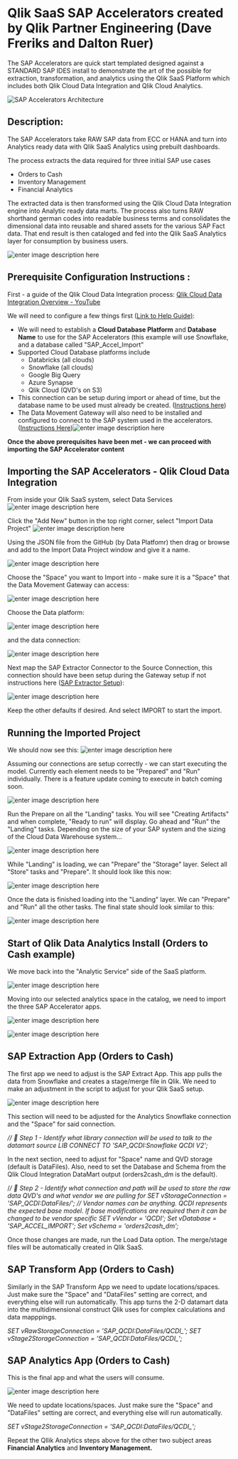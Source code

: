 # **Qlik SaaS SAP Accelerators created by Qlik Partner Engineering (Dave Freriks and Dalton Ruer)**

The SAP Accelerators are quick start templated designed against a STANDARD SAP IDES install to demonstrate the art of the possible for extraction, transformation, and analytics using the Qlik SaaS Platform which includes both Qlik Cloud Data Integration and Qlik Cloud Analytics.

![SAP Accelerators Architecture](https://github.com/Qlik-PE/Qlik_SaaS_SAP_Accelerators/blob/main/images/Slide2.png?raw=true)

## Description:
The SAP Accelerators take RAW SAP data from ECC or HANA and turn into Analytics ready data with Qlik SaaS Analytics using prebuilt dashboards.

The process extracts the data required for three initial SAP use cases 
 - Orders to Cash 
 - Inventory Management 
 - Financial Analytics

The extracted data is then transformed using the Qlik Cloud Data Integration engine into Analytic ready data marts. The process also turns RAW shorthand german codes into readable business terms and consolidates the dimensional data into reusable and shared assets for the various SAP Fact data. That end result is then cataloged and fed into the Qlik SaaS Analytics layer for consumption by business users.

![enter image description here](https://github.com/Qlik-PE/Qlik_SaaS_SAP_Accelerators/blob/main/images/Slide3.png?raw=true)

## Prerequisite Configuration Instructions :

First - a guide of the Qlik Cloud Data Integration process:
[Qlik Cloud Data Integration Overview - YouTube](https://youtu.be/bdVQa5LKmvE)

We will need to configure a few things first ([Link to Help Guide)](https://help.qlik.com/en-US/cloud-services/Subsystems/Hub/Content/Sense_Hub/DataIntegration/Introduction/Data-project-export-import.htm):

 - We will need to establish a **Cloud Database Platform** and **Database Name** to use for the SAP Accelerators (this example will use Snowflake, and a database called "SAP_Accel_Import"
 - Supported Cloud Database platforms include
	 - Databricks (all clouds)
	 - Snowflake (all clouds)
	 - Google Big Query
	 - Azure Synapse
	 - Qlik Cloud (QVD's on S3) 
 - This connection can be setup during import or ahead of time, but the database name to be used must already be created. ([Instructions here](https://help.qlik.com/en-US/cloud-services/Subsystems/Hub/Content/Sense_Hub/DataIntegration/TargetConnections/data-project-connections.htm))
 - The Data Movement Gateway will also need to be installed and configured to connect to the SAP system used in the accelerators.  ([Instructions Here](https://help.qlik.com/en-US/cloud-services/Subsystems/Hub/Content/Sense_Hub/Gateways/replication-gateway.htm))![enter image description here](https://help.qlik.com/en-US/cloud-services/Subsystems/Hub/Content/Resources/Images/data-movement-gateway_architecture_v2.png)

**Once the above prerequisites have been met - we can proceed with importing the SAP Accelerator content**

## Importing the SAP Accelerators - Qlik Cloud Data Integration 

From inside your Qlik SaaS system, select Data Services
![enter image description here](https://github.com/Qlik-PE/Qlik_SaaS_SAP_Accelerators/blob/main/images/dataservices.png?raw=true)

Click the "Add New" button in the top right corner, select "Import Data Project"
![enter image description here](https://github.com/Qlik-PE/Qlik_SaaS_SAP_Accelerators/blob/main/images/import1.png?raw=true)

Using the JSON file from the GitHub (by Data Platfomr) then drag or browse and add to the Import Data Project window and give it a name.

![enter image description here](https://github.com/Qlik-PE/Qlik_SaaS_SAP_Accelerators/blob/main/images/import2.png?raw=true)

Choose the "Space" you want to Import into - make sure it is a "Space" that the Data Movement Gateway can access:

![enter image description here](https://github.com/Qlik-PE/Qlik_SaaS_SAP_Accelerators/blob/main/images/import3.png?raw=true)

Choose the Data platform:

![enter image description here](https://github.com/Qlik-PE/Qlik_SaaS_SAP_Accelerators/blob/main/images/import4.png?raw=true)

and the data connection:

![enter image description here](https://github.com/Qlik-PE/Qlik_SaaS_SAP_Accelerators/blob/main/images/import5.png?raw=true)

Next map the SAP Extractor Connector to the Source Connection, this connection should have been setup during the Gateway setup if not instructions here ([SAP Extractor Setup](https://help.qlik.com/en-US/cloud-services/Subsystems/Hub/Content/Sense_Hub/DataIntegration/SourcesConnections/SAP-Extractor/SAP-Extractor-source.htm)):

![enter image description here](https://github.com/Qlik-PE/Qlik_SaaS_SAP_Accelerators/blob/main/images/import6.png?raw=true)

Keep the other defaults if desired. And select IMPORT to start the import.

## Running the Imported Project

We should now see this:
![enter image description here](https://github.com/Qlik-PE/Qlik_SaaS_SAP_Accelerators/blob/main/images/import7.png?raw=true)

Assuming our connections are setup correctly - we can start executing the model. Currently each element needs to be "Prepared" and "Run" individually. There is a feature update coming to execute in batch coming soon.

![enter image description here](https://github.com/Qlik-PE/Qlik_SaaS_SAP_Accelerators/blob/main/images/import8.png?raw=true)

Run the Prepare on all the "Landing" tasks. You will see "Creating Artifacts" and when complete, "Ready to run" will display. Go ahead and "Run" the "Landing" tasks. Depending on the size of your SAP system and the sizing of the Cloud Data Warehouse system...

![enter image description here](https://github.com/Qlik-PE/Qlik_SaaS_SAP_Accelerators/blob/main/images/image9.png?raw=true)

While "Landing" is loading, we can "Prepare" the "Storage" layer. Select all "Store" tasks and "Prepare". It should look like this now:

![enter image description here](https://github.com/Qlik-PE/Qlik_SaaS_SAP_Accelerators/blob/main/images/image10.png?raw=true)

Once the data is finished loading into the "Landing" layer.  We can "Prepare" and "Run" all the other tasks. The final state should look similar to this:

![enter image description here](https://github.com/Qlik-PE/Qlik_SaaS_SAP_Accelerators/blob/main/images/image11.png?raw=true)

## Start of Qlik Data Analytics Install (Orders to Cash example)

We move back into the "Analytic Service" side of the SaaS platform. 

![enter image description here](https://github.com/Qlik-PE/Qlik_SaaS_SAP_Accelerators/blob/main/images/import12.png?raw=true)

Moving into our selected analytics space in the catalog, we need to import the three SAP Accelerator apps. 

![enter image description here](https://github.com/Qlik-PE/Qlik_SaaS_SAP_Accelerators/blob/main/images/import13.png?raw=true)

![enter image description here](https://github.com/Qlik-PE/Qlik_SaaS_SAP_Accelerators/blob/main/images/image14.png?raw=true)

## SAP Extraction App (Orders to Cash)

The first app we need to adjust is the SAP Extract App. This app pulls the data from Snowflake and creates a stage/merge file in Qlik. We need to make an adjustment in the script to adjust for your Qlik SaaS setup. 

![enter image description here](https://github.com/Qlik-PE/Qlik_SaaS_SAP_Accelerators/blob/main/images/import15.png?raw=true)

This section will need to be adjusted for the Analytics Snowflake connection and the "Space" for said connection.

*// 📝 Step 1 - Identify what library connection will be used to talk to the datamart source
LIB CONNECT TO 'SAP_QCDI:Snowflake QCDI V2';*

In the next section, need to adjust for "Space" name and QVD storage (default is DataFiles). Also, need to set the Database and Schema from the Qlik Cloud Integration DataMart output (orders2cash_dm is the default).

/*/ 📝 Step 2 - Identify what connection and path will be used to store the raw data QVD's and what vendor we are pulling for
SET vStorageConnection = 'SAP_QCDI:DataFiles/';
// Vendor names can be anything. QCDI represents the expected base model. If base modifications are required then it can be changed to be vendor specific
SET vVendor = 'QCDI';
Set vDatabase = 'SAP_ACCEL_IMPORT';
Set vSchema = 'orders2cash_dm';*

Once those changes are made, run the Load Data option. The merge/stage files will be automatically created in Qlik SaaS.

## SAP Transform App (Orders to Cash)

Similarly in the SAP Transform App we need to update locations/spaces. Just make sure the "Space" and "DataFiles" setting are correct, and everything else will run automatically. This app turns the 2-D datamart data into the multidimensional construct Qlik uses for complex calculations and data mapppings.

*SET vRawStorageConnection = 'SAP_QCDI:DataFiles/QCDI_';
SET vStage2StorageConnection = 'SAP_QCDI:DataFiles/QCDI_';*

## SAP Analytics App (Orders to Cash)

This is the final app and what the users will consume. 

![enter image description here](https://github.com/Qlik-PE/Qlik_SaaS_SAP_Accelerators/blob/main/images/Slide10.png?raw=true)

We need to update locations/spaces. Just make sure the "Space" and "DataFiles" setting are correct, and everything else will run automatically.

*SET vStage2StorageConnection = 'SAP_QCDI:DataFiles/QCDI_';*

Repeat the Qllik Analytics steps above for the other two subject areas **Financial Analytics** and **Inventory Management.**
